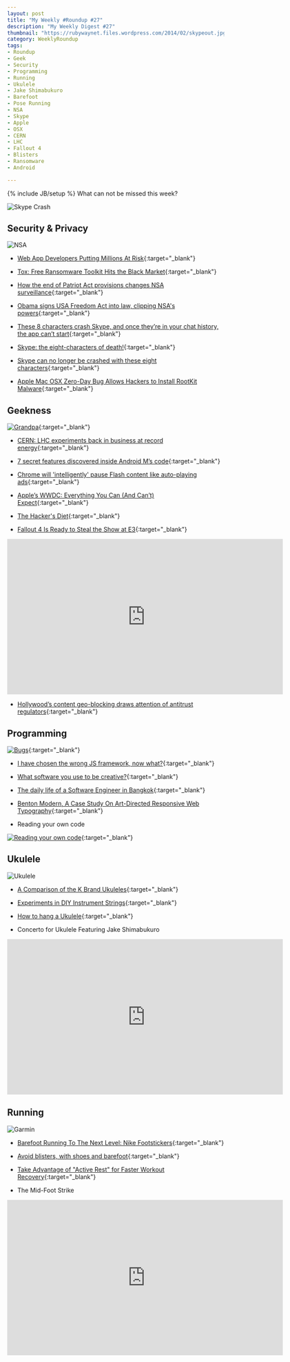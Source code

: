 ```yaml
---
layout: post
title: "My Weekly #Roundup #27"
description: "My Weekly Digest #27"
thumbnail: "https://rubywaynet.files.wordpress.com/2014/02/skypeout.jpg"
category: WeeklyRoundup
tags: 
- Roundup
- Geek
- Security
- Programming
- Running
- Ukulele
- Jake Shimabukuro
- Barefoot
- Pose Running
- NSA
- Skype
- Apple
- OSX
- CERN
- LHC
- Fallout 4
- Blisters
- Ransomware
- Android

---
```

{% include JB/setup %}
What can not be missed this week? 

![Skype Crash](https://rubywaynet.files.wordpress.com/2014/02/skypeout.jpg)
<!-- more -->

Security & Privacy
--
![NSA](http://www.futuristgerd.com/wp-content/uploads/2013/06/NSA-PRISM-Government-Surveillance-Humor-Its-Funny-Coz-Its-True.jpg)

- [Web App Developers Putting Millions At Risk](http://www.darkreading.com/vulnerabilities---threats/web-app-developers-putting-millions-at-risk/d/d-id/1320720){:target="_blank"}

- [Tox: Free Ransomware Toolkit Hits the Black Market](http://www.infosecisland.com/blogview/24572-Tox-Free-Ransomware-Toolkit-Hits-the-Black-Market.html){:target="_blank"}

- [How the end of Patriot Act provisions changes NSA surveillance](http://arstechnica.com/tech-policy/2015/06/how-the-end-of-patriot-act-provisions-changes-nsa-surveillance/){:target="_blank"}

- [Obama signs USA Freedom Act into law, clipping NSA's powers](https://nakedsecurity.sophos.com/2015/06/04/obama-signs-usa-freedom-act-into-law-clipping-nsas-powers/){:target="_blank"}

- [These 8 characters crash Skype, and once they’re in your chat history, the app can’t start](http://venturebeat.com/2015/06/02/these-8-characters-crash-skype-and-once-theyre-in-your-chat-history-the-app-cant-start/){:target="_blank"}

- [Skype: the eight-characters of death!](http://oldsite.andreafortuna.org/security/2015/06/03/skype-crash-with-8-characters/){:target="_blank"}

- [Skype can no longer be crashed with these eight characters](https://nakedsecurity.sophos.com/2015/06/04/skype-can-no-longer-be-crashed-with-these-eight-characters/){:target="_blank"}

- [Apple Mac OSX Zero-Day Bug Allows Hackers to Install RootKit Malware](http://thehackernews.com/2015/06/mac-osx-rootkit-malware.html){:target="_blank"}



Geekness
--

[![Grandpa](http://36.media.tumblr.com/b6703cec3b7f359acd64889c23d97c5e/tumblr_np6hz1UbTM1rxxgowo1_500.png)](theodd1sout.tumblr.com/post/120289814908){:target="_blank"}

- [CERN: LHC experiments back in business at record energy](http://www.sciencebusiness.net/news/77064/CERN-LHC-experiments-back-in-business-at-record-energy){:target="_blank"}

- [7 secret features discovered inside Android M’s code](http://bgr.com/2015/06/04/android-m-code-secret-features/){:target="_blank"}

- [Chrome will 'intelligently' pause Flash content like auto-playing ads](http://www.engadget.com/2015/06/05/chrome-pause-flash/){:target="_blank"}

- [Apple’s WWDC: Everything You Can (And Can’t) Expect](http://www.wired.com/2015/06/wwdc-2015-preview/){:target="_blank"}

- [The Hacker's Diet](https://www.fourmilab.ch/hackdiet/e4/){:target="_blank"}

- [Fallout 4 Is Ready to Steal the Show at E3](http://www.wired.com/2015/06/fallout-4/){:target="_blank"}

<iframe width="640" height="360" src="https://www.youtube.com/embed/GE2BkLqMef4" frameborder="0" allowfullscreen></iframe>


- [Hollywood’s content geo-blocking draws attention of antitrust regulators](http://arstechnica.com/tech-policy/2015/06/report-eu-flexes-antitrust-muscles-to-tackle-hollywoods-territorial-licensing/){:target="_blank"}


Programming
--
[![Bugs](http://www.commitstrip.com/wp-content/uploads/2015/06/Strip-toujours-les-m%C3%AAmes-qui-payent-650-finalenglsih1.jpg)](http://www.commitstrip.com/en/2015/06/03/true-story-just-find-a-solution/){:target="_blank"}

- [I have chosen the wrong JS framework, now what?](http://www.pro-tekconsulting.com/blog/i-have-chosen-the-wrong-js-framework-now-what/){:target="_blank"}

- [What software you use to be creative?](https://github.com/s-a/creative-software){:target="_blank"}

- [The daily life of a Software Engineer in Bangkok](http://samurails.com/lifestyle/the-daily-life-of-a-software-engineer-in-bangkok/){:target="_blank"}

- [Benton Modern, A Case Study On Art-Directed Responsive Web Typography](http://www.smashingmagazine.com/2015/05/27/benton-modern-typography-case-study/){:target="_blank"}

- Reading your own code

[![Reading your own code](http://33.media.tumblr.com/fb8632ccf5f1b44a7e8322b1133536a1/tumblr_inline_np8lducEbP1raprkq_500.gif)](http://devopsreactions.tumblr.com/post/120682285491/reading-your-own-code){:target="_blank"}




Ukulele
--

![Ukulele](https://s-media-cache-ak0.pinimg.com/736x/81/a3/55/81a355c6fb156c92c46a1fad6ba35e2d.jpg)

- [A Comparison of the K Brand Ukuleles](http://ukenut.com/a-comparison-of-the-k-brand-ukuleles/){:target="_blank"}

- [Experiments in DIY Instrument Strings](http://theukuleleblog.blogspot.co.uk/2015/05/experiments-in-diy-instrument-strings.html){:target="_blank"}

- [How to hang a Ukulele](http://theukuleleblog.blogspot.co.uk/2014/02/how-to-hang-ukulele.html){:target="_blank"}

- Concerto for Ukulele Featuring Jake Shimabukuro

<iframe width="640" height="360" src="https://www.youtube.com/embed/SyTOb71XiKM" frameborder="0" allowfullscreen></iframe>


Running
--

![Garmin](https://s-media-cache-ak0.pinimg.com/736x/02/cd/9c/02cd9c14b098355eb4468c75749f95f2.jpg)


- [Barefoot Running To The Next Level: Nike Footstickers](http://inventorspot.com/articles/barefoot_running_next_level_nike_footstickers){:target="_blank"}

- [Avoid blisters, with shoes and barefoot](http://oldsite.andreafortuna.org/running/2015/06/04/run-barefoot-avoid-blisters/){:target="_blank"}

- [Take Advantage of "Active Rest" for Faster Workout Recovery](http://vitals.lifehacker.com/take-advantage-of-active-rest-for-faster-workout-reco-1708876151){:target="_blank"}

- The Mid-Foot Strike

<iframe width="640" height="360" src="https://www.youtube.com/embed/PoB0phfNvW0" frameborder="0" allowfullscreen></iframe>